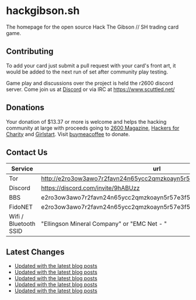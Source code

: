 # hackgibson.sh
The homepage for the open source Hack The Gibson // SH trading card game.


## Contributing

To add your card just submit a pull request with your card's front art, it would be added to the next run of set after community play testing.

Game play and discussions over the project is held the r2600 discord server. Come join us at [Discord](https://discord.com/invite/9hABUzz) or via IRC at https://www.scuttled.net/


## Donations

Your donation of $13.37 or more is welcome and helps the hacking community at large with proceeds going to [2600 Magazine](https://2600.com/), [Hackers for Charity](https://hackersforcharity.org) and [Girlstart](https://girlstart.org).  Visit [buymeacoffee](https://www.buymeacoffee.com/hackgibson.sh) to donate.


## Contact Us

Service | url
-|-
Tor | http://e2ro3ow3awo7r2favn24n65ycc2qmzkoayn5r57e3f56nvjwdcgg32ad.onion
Discord | https://discord.com/invite/9hABUzz
BBS | e2ro3ow3awo7r2favn24n65ycc2qmzkoayn5r57e3f56nvjwdcgg32ad.onion:23
FidoNET | e2ro3ow3awo7r2favn24n65ycc2qmzkoayn5r57e3f56nvjwdcgg32ad.onion:24554
Wifi / Bluetooth SSID | "Ellingson Mineral Company" or "EMC Net - <fidonet address>"

## Latest Changes
<!-- BLOG-POST-LIST:START -->
- [Updated with the latest blog posts](https://github.com/DFW2600/hackgibson.sh/commit/2800cfbb10108683df0dd902a35a5da7b42d55b8)
- [Updated with the latest blog posts](https://github.com/DFW2600/hackgibson.sh/commit/d423b94f21aa493cd7f9e42a4bcec3a2dabda019)
- [Updated with the latest blog posts](https://github.com/DFW2600/hackgibson.sh/commit/292966dc076f7d3fea88fe50b6e88b3d3f67a9f7)
- [Updated with the latest blog posts](https://github.com/DFW2600/hackgibson.sh/commit/b3188092902659bf55d0fbc75cb98e6be8a83cb1)
- [Updated with the latest blog posts](https://github.com/DFW2600/hackgibson.sh/commit/3b757e76ef0a40ed0b563b50db8a1e0735d4c7bd)
<!-- BLOG-POST-LIST:END -->
